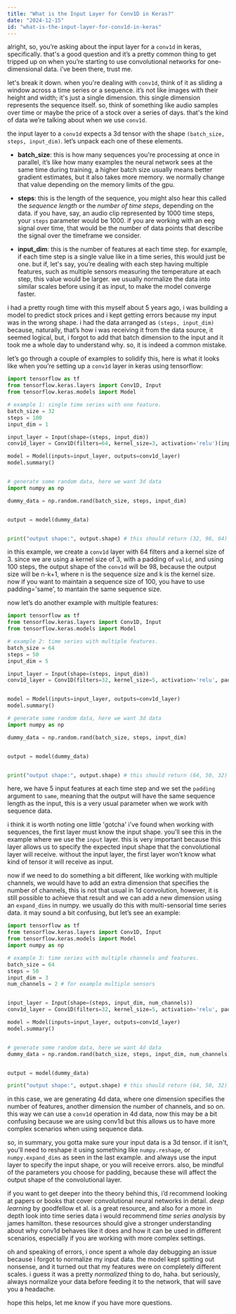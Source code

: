 ```yaml
---
title: "What is the Input Layer for Conv1D in Keras?"
date: "2024-12-15"
id: "what-is-the-input-layer-for-conv1d-in-keras"
---
```


alright, so, you’re asking about the input layer for a `conv1d` in keras, specifically. that's a good question and it’s a pretty common thing to get tripped up on when you’re starting to use convolutional networks for one-dimensional data. i’ve been there, trust me.

let's break it down. when you're dealing with `conv1d`, think of it as sliding a window across a time series or a sequence. it’s not like images with their height and width; it's just a single dimension. this single dimension represents the sequence itself. so, think of something like audio samples over time or maybe the price of a stock over a series of days. that's the kind of data we’re talking about when we use `conv1d`.

the input layer to a `conv1d` expects a 3d tensor with the shape `(batch_size, steps, input_dim)`. let’s unpack each one of these elements.

*   **batch\_size**: this is how many sequences you're processing at once in parallel, it’s like how many examples the neural network sees at the same time during training, a higher batch size usually means better gradient estimates, but it also takes more memory. we normally change that value depending on the memory limits of the gpu.

*   **steps**: this is the length of the sequence, you might also hear this called the *sequence length* or the *number of time steps*, depending on the data. if you have, say, an audio clip represented by 1000 time steps, your `steps` parameter would be 1000. if you are working with an eeg signal over time, that would be the number of data points that describe the signal over the timeframe we consider.

*   **input\_dim**: this is the number of features at each time step. for example, if each time step is a single value like in a time series, this would just be one. but if, let's say, you’re dealing with each step having multiple features, such as multiple sensors measuring the temperature at each step, this value would be larger. we usually normalize the data into similar scales before using it as input, to make the model converge faster.

i had a pretty rough time with this myself about 5 years ago, i was building a model to predict stock prices and i kept getting errors because my input was in the wrong shape. i had the data arranged as `(steps, input_dim)` because, naturally, that’s how i was receiving it from the data source, it seemed logical, but, i forgot to add that batch dimension to the input and it took me a whole day to understand why. so, it is indeed a common mistake.

let’s go through a couple of examples to solidify this, here is what it looks like when you’re setting up a `conv1d` layer in keras using tensorflow:

```python
import tensorflow as tf
from tensorflow.keras.layers import Conv1D, Input
from tensorflow.keras.models import Model

# example 1: single time series with one feature.
batch_size = 32
steps = 100
input_dim = 1

input_layer = Input(shape=(steps, input_dim))
conv1d_layer = Conv1D(filters=64, kernel_size=3, activation='relu')(input_layer)

model = Model(inputs=input_layer, outputs=conv1d_layer)
model.summary()


# generate some random data, here we want 3d data
import numpy as np

dummy_data = np.random.rand(batch_size, steps, input_dim)


output = model(dummy_data)


print("output shape:", output.shape) # this should return (32, 98, 64)

```

in this example, we create a `conv1d` layer with 64 filters and a kernel size of 3. since we are using a kernel size of 3, with a padding of `valid`, and using 100 steps, the output shape of the `conv1d` will be 98, because the output size will be n-k+1, where n is the sequence size and k is the kernel size. now if you want to maintain a sequence size of 100, you have to use padding='same', to mantain the same sequence size.

now let’s do another example with multiple features:

```python
import tensorflow as tf
from tensorflow.keras.layers import Conv1D, Input
from tensorflow.keras.models import Model

# example 2: time series with multiple features.
batch_size = 64
steps = 50
input_dim = 5

input_layer = Input(shape=(steps, input_dim))
conv1d_layer = Conv1D(filters=32, kernel_size=5, activation='relu', padding='same')(input_layer)


model = Model(inputs=input_layer, outputs=conv1d_layer)
model.summary()

# generate some random data, here we want 3d data
import numpy as np

dummy_data = np.random.rand(batch_size, steps, input_dim)


output = model(dummy_data)


print("output shape:", output.shape) # this should return (64, 50, 32)

```

here, we have 5 input features at each time step and we set the `padding` argument to `same`, meaning that the output will have the same sequence length as the input, this is a very usual parameter when we work with sequence data.

i think it is worth noting one little 'gotcha' i've found when working with sequences, the first layer must know the input shape. you'll see this in the example where we use the `input` layer. this is very important because this layer allows us to specify the expected input shape that the convolutional layer will receive. without the input layer, the first layer won’t know what kind of tensor it will receive as input.

now if we need to do something a bit different, like working with multiple channels, we would have to add an extra dimension that specifies the number of channels, this is not that usual in 1d convolution, however, it is still possible to achieve that result and we can add a new dimension using an `expand_dims` in numpy. we usually do this with multi-sensorial time series data. it may sound a bit confusing, but let’s see an example:

```python
import tensorflow as tf
from tensorflow.keras.layers import Conv1D, Input
from tensorflow.keras.models import Model
import numpy as np

# example 3: time series with multiple channels and features.
batch_size = 64
steps = 50
input_dim = 3
num_channels = 2 # for example multiple sensors


input_layer = Input(shape=(steps, input_dim, num_channels))
conv1d_layer = Conv1D(filters=32, kernel_size=5, activation='relu', padding='same')(input_layer)

model = Model(inputs=input_layer, outputs=conv1d_layer)
model.summary()


# generate some random data, here we want 4d data
dummy_data = np.random.rand(batch_size, steps, input_dim, num_channels)


output = model(dummy_data)

print("output shape:", output.shape) # this should return (64, 50, 32)


```

in this case, we are generating 4d data, where one dimension specifies the number of features, another dimension the number of channels, and so on. this way we can use a `conv1d` operation in 4d data, now this may be a bit confusing because we are using conv1d but this allows us to have more complex scenarios when using sequence data.

so, in summary, you gotta make sure your input data is a 3d tensor. if it isn't, you'll need to reshape it using something like `numpy.reshape`, or `numpy.expand_dims` as seen in the last example. and always use the input layer to specify the input shape, or you will receive errors. also, be mindful of the parameters you choose for padding, because these will affect the output shape of the convolutional layer.

if you want to get deeper into the theory behind this, i’d recommend looking at papers or books that cover convolutional neural networks in detail. *deep learning* by goodfellow et al. is a great resource, and also for a more in depth look into time series data i would recommend *time series analysis* by james hamilton. these resources should give a stronger understanding about why conv1d behaves like it does and how it can be used in different scenarios, especially if you are working with more complex settings.

oh and speaking of errors, i once spent a whole day debugging an issue because i forgot to normalize my input data. the model kept spitting out nonsense, and it turned out that my features were on completely different scales. i guess it was a pretty *normalized* thing to do, haha. but seriously, always normalize your data before feeding it to the network, that will save you a headache.

hope this helps, let me know if you have more questions.
